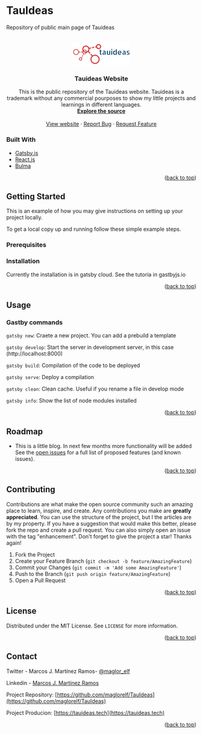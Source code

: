 # TauIdeas
Repository of public main page of Tauideas


<!-- PROJECT LOGO -->
<br />
<div align="center">
  <a href="https://github.com/maglor_elf/TauIdeas">
    <img src="src\images\tauideas.png" alt="Logo" >
  </a>

<h3 align="center">Tauideas Website</h3>

  <p align="center">
    This is the public repository of the Tauideas website. Tauideas is a trademark without any commercial pourposes to show my little projects and learnings in different languages.    
    <br />
    <a href="https://github.com/maglor_elf/TauIdeas"><strong>Explore the source</strong></a>
    <br />
    <br />
    <a href="https://www.tauideas.tech">View website</a>
    ·
    <a href="https://github.com/maglor_elf/TauIdeas/issues">Report Bug</a>
    ·
    <a href="https://github.com/maglor_elf/TauIdeas/issues">Request Feature</a>
  </p>
</div>

<!-- ABOUT THE PROJECT -->



### Built With

* [Gatsby.js](https://gatsbyjs.com/)
* [React.js](https://reactjs.org/)
* [Bulma](https://bulma.io/)

<p align="right">(<a href="#top">back to top</a>)</p>



<!-- GETTING STARTED -->
## Getting Started

This is an example of how you may give instructions on setting up your project locally.

To get a local copy up and running follow these simple example steps.

### Prerequisites

### Installation

Currently the installation is in gatsby cloud. See the tutoria in gastbyjs.io

<p align="right">(<a href="#top">back to top</a>)</p>

## Usage

### Gastby commands

`gatsby new`: Craete a new project. You can add a prebuild a template

`gatsby develop`: Start the server in development server, in this case (http://localhost:8000)

`gatsby build`: Compilation of the code to be deployed

`gatsby serve`: Deploy a compilation 

`gatsby clean`: Clean cache. Useful if you rename a file in develop mode

`gatsby info`: Show the list of node modules installed

<p align="right">(<a href="#top">back to top</a>)</p>

## Roadmap
- This is a little blog. In next few months more functionality will be added
See the [open issues](https://github.com/maglor_elf/TauIdeas/issues) for a full list of proposed features (and known issues).
<p align="right">(<a href="#top">back to top</a>)</p>

<!-- CONTRIBUTING -->
## Contributing

Contributions are what make the open source community such an amazing place to learn, inspire, and create. Any contributions you make are **greatly appreciated**.
You can use the structure of the project, but I the articles are by my property.
If you have a suggestion that would make this better, please fork the repo and create a pull request. You can also simply open an issue with the tag "enhancement".
Don't forget to give the project a star! Thanks again!

1. Fork the Project
2. Create your Feature Branch (`git checkout -b feature/AmazingFeature`)
3. Commit your Changes (`git commit -m 'Add some AmazingFeature'`)
4. Push to the Branch (`git push origin feature/AmazingFeature`)
5. Open a Pull Request

<p align="right">(<a href="#top">back to top</a>)</p>

## License
Distributed under the MIT License. See `LICENSE` for more information.

<p align="right">(<a href="#top">back to top</a>)</p>

## Contact
Twitter - Marcos J. Martínez Ramos- [@maglor_elf](https://twitter.com/maglor_elf) 

Linkedin - [Marcos J. Martínez Ramos](https://www.linkedin.com/in/marcos-javier-martinez-ramos/) 

Project Repository: [https://github.com/maglorelf/TauIdeas](https://github.com/maglorelf/TauIdeas)

Project Producion: [https://tauideas.tech](https://tauideas.tech)

<p align="right">(<a href="#top">back to top</a>)</p>


